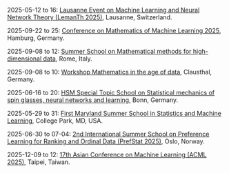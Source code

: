 2025-05-12 to 16: [Lausanne Event on Machine Learning and Neural Network Theory (LemanTh 2025)](https://lemanth2025.github.io/), Lausanne, Switzerland.

2025-09-22 to 25: [Conference on Mathematics of Machine Learning 2025](https://www.tuhh.de/dsf/mml), Hamburg, Germany.

2025-09-08 to 12: [Summer School on Mathematical methods for high-dimensional data](https://sites.google.com/view/math-high-dimensional-data/), Rome, Italy.

2025-09-08 to 10: [Workshop Mathematics in the age of data](https://www.mathematik.tu-clausthal.de/workshop-mathdata), Clausthal, Germany.

2025-06-16 to 20: [HSM Special Topic School on Statistical mechanics of spin glasses, neural networks and learning](https://www.mathematics.uni-bonn.de/hsm-school/programs/schools/hsm-special-topic-schools/sts-statistical-mechanics), Bonn, Germany.

2025-05-29 to 31: [First Maryland Summer School in Statistics and Machine Learning](https://stat.umd.edu/summer-courses), College Park, MD, USA.

2025-06-30 to 07-04: [2nd International Summer School on Preference Learning for Ranking and Ordinal Data (PrefStat 2025)](http://www.prefstat.org/), Oslo, Norway.

2025-12-09 to 12: [17th Asian Conference on Machine Learning (ACML 2025)](https://www.acml-conf.org/2025/), Taipei, Taiwan.

